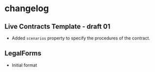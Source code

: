 # changelog

## Live Contracts Template - draft 01

* Added `scenarios` property to specify the procedures of the contract.

## LegalForms

* Initial format

